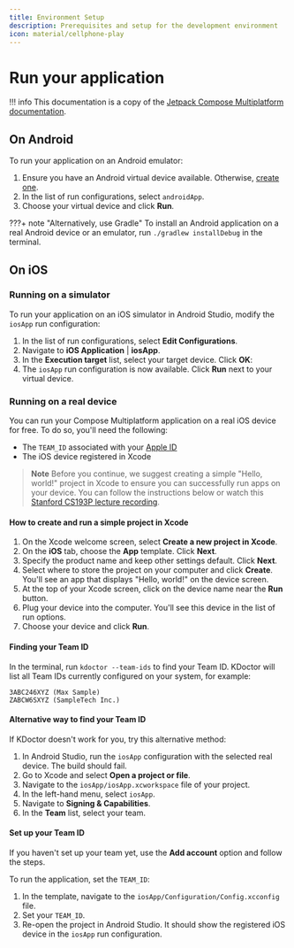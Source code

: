 ```yaml
---
title: Environment Setup
description: Prerequisites and setup for the development environment
icon: material/cellphone-play
---
```


# Run your application

!!! info
    This documentation is a copy of the [Jetpack Compose Multiplatform documentation][officialDoc].

[officialDoc]: https://github.com/JetBrains/compose-multiplatform-ios-android-template/#readme

## On Android

To run your application on an Android emulator:

1. Ensure you have an Android virtual device available.
   Otherwise, [create one](https://developer.android.com/studio/run/managing-avds#createavd).
2. In the list of run configurations, select `androidApp`.
3. Choose your virtual device and click **Run**.

???+ note "Alternatively, use Gradle"
    To install an Android application on a real Android device or an emulator, run `./gradlew installDebug` in
    the terminal.

## On iOS

### Running on a simulator

To run your application on an iOS simulator in Android Studio, modify the `iosApp` run configuration:

1. In the list of run configurations, select **Edit Configurations**.
2. Navigate to **iOS Application** | **iosApp**.
3. In the **Execution target** list, select your target device. Click **OK**:
4. The `iosApp` run configuration is now available. Click **Run** next to your virtual device.

### Running on a real device

You can run your Compose Multiplatform application on a real iOS device for free.
To do so, you'll need the following:

* The `TEAM_ID` associated with your [Apple ID](https://support.apple.com/en-us/HT204316)
* The iOS device registered in Xcode

> **Note**
> Before you continue, we suggest creating a simple "Hello, world!" project in Xcode
> to ensure you can successfully run apps on your device.
> You can follow the instructions below or watch
> this [Stanford CS193P lecture recording](https://youtu.be/bqu6BquVi2M?start=716&end=1399).

#### How to create and run a simple project in Xcode

1. On the Xcode welcome screen, select **Create a new project in Xcode**.
2. On the **iOS** tab, choose the **App** template. Click **Next**.
3. Specify the product name and keep other settings default. Click **Next**.
4. Select where to store the project on your computer and click **Create**.
   You'll see an app that displays "Hello, world!" on the device screen.
5. At the top of your Xcode screen, click on the device name near the **Run** button.
6. Plug your device into the computer. You'll see this device in the list of run options.
7. Choose your device and click **Run**.

#### Finding your Team ID

In the terminal, run `kdoctor --team-ids` to find your Team ID.
KDoctor will list all Team IDs currently configured on your system, for example:

```
3ABC246XYZ (Max Sample)
ZABCW6SXYZ (SampleTech Inc.)
```

#### Alternative way to find your Team ID

If KDoctor doesn't work for you, try this alternative method:

1. In Android Studio, run the `iosApp` configuration with the selected real device. The build should fail.
2. Go to Xcode and select **Open a project or file**.
3. Navigate to the `iosApp/iosApp.xcworkspace` file of your project.
4. In the left-hand menu, select `iosApp`.
5. Navigate to **Signing & Capabilities**.
6. In the **Team** list, select your team.

#### Set up your Team ID

If you haven't set up your team yet, use the **Add account** option and follow the steps.

To run the application, set the `TEAM_ID`:

1. In the template, navigate to the `iosApp/Configuration/Config.xcconfig` file.
2. Set your `TEAM_ID`.
3. Re-open the project in Android Studio. It should show the registered iOS device in the `iosApp` run configuration.
